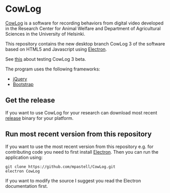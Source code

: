 
# CowLog

[CowLog](http://cowlog.org) is a software for recording behaviors from digital video developed in the Research Center for Animal Welfare and Department of Agricultural Sciences in the University of Helsinki.

This repository contains the new desktop branch CowLog 3 of the software based on HTML5 and Javascript using  [Electron](http://electron.atom.io/).

See [this](http://cowlog.org/cowlog3) about testing CowLog 3 beta.

The program uses the following frameworks:

* [jQuery](https://jquery.com/)
* [Bootstrap](http://getbootstrap.com/)

## Get the release

If you want to use CowLog for your research can download most recent [release](https://github.com/mpastell/CowLog/releases) binary for your platform.

## Run most recent version from this repository

If you want to use the most recent version from this repository e.g. for
contributing code you need to first  install [Electron](http://electron.atom.io/).
Then you can run the application using:

```
git clone https://github.com/mpastell/CowLog.git
electron CowLog
```

If you want to modify the source I suggest you read the Electron documentation first.
